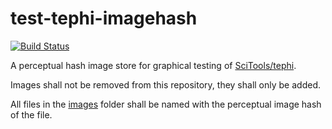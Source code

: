# test-tephi-imagehash

[![Build Status](https://api.cirrus-ci.com/github/SciTools/test-tephi-imagehash.svg?branch=gh-pages)](https://cirrus-ci.com/github/SciTools/test-tephi-imagehash)

A perceptual hash image store for graphical testing of [SciTools/tephi](https://github.com/SciTools/tephi).

Images shall not be removed from this repository, they shall only be added.

All files in the [images](https://github.com/Scitools/test-tephi-imagehash/images) folder shall be named with the perceptual image hash of the file.

